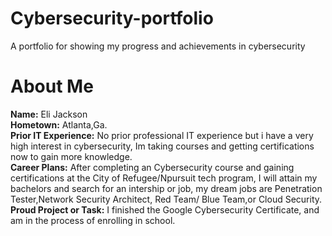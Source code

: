 # Cybersecurity-portfolio
A portfolio for showing my progress and achievements in cybersecurity 
# About Me                                    
**Name:** Eli Jackson                       
**Hometown:** Atlanta,Ga.                    
**Prior IT Experience:** No prior professional IT experience but i have a very high interest in cybersecurity, Im taking courses and getting certifications now to gain more knowledge.                          
**Career Plans:** After completing an Cybersecurity course and gaining certifications at the City of Refugee/Npursuit tech program, I will attain my bachelors and search for an intership or job, my dream jobs are Penetration Tester,Network Security Architect,  Red Team/ Blue Team,or Cloud Security.           
**Proud Project or Task:** I finished the Google Cybersecurity Certificate, and am in the process of enrolling in school.    
